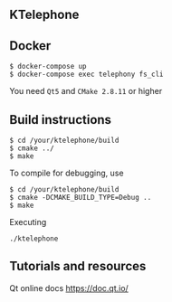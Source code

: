 KTelephone
----------------------

## Docker

```
$ docker-compose up
$ docker-compose exec telephony fs_cli
```

You need `Qt5` and `CMake 2.8.11` or higher

## Build instructions

```
$ cd /your/ktelephone/build
$ cmake ../
$ make
```

To compile for debugging, use

```
$ cd /your/ktelephone/build
$ cmake -DCMAKE_BUILD_TYPE=Debug ..
$ make
```

Executing

```
./ktelephone
```

## Tutorials and resources

Qt online docs
https://doc.qt.io/
